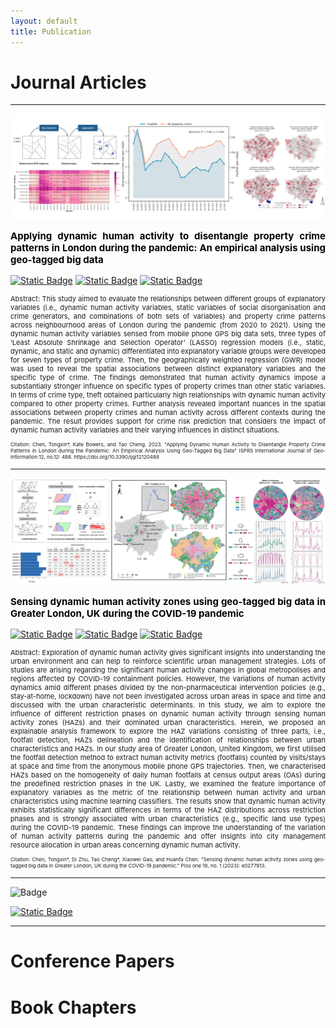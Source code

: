 ```yaml
---
layout: default
title: Publication
---
```



 
# Journal Articles

--------------------

<img src="assets/img/p_fig1.png" alt="Image description" 
style="transition: transform 0.3s ease;" 
onmouseover="this.style.transform='scale(1.2)';" 
onmouseout="this.style.transform='scale(1)';">

<p style="text-align: justify; font-size: 15px; font-weight: bold; color:black">
Applying dynamic human activity to disentangle property crime patterns in 
London during the pandemic: An empirical analysis using geo-tagged big data
</p>

[![Static Badge](https://img.shields.io/badge/Journal-ISPRS%20IJGI-%233A75AA)](https://www.mdpi.com/2220-9964/12/12/488#)
[![Static Badge](https://img.shields.io/badge/GitHub-Python-%23366B98?logo=Github)](https://github.com/tongxinchen/Human_Activity_Crime_London)
[![Static Badge](https://img.shields.io/badge/Open-Software-%2322A2EC?logo=zenodo)](https://zenodo.org/records/7839662)

<p style="text-align: justify; font-size: 11px"> 
Abstract: This study aimed to evaluate the relationships between different groups of 
explanatory variables (i.e., dynamic human activity variables, static variables 
of social disorganisation and crime generators, and combinations of both sets of variables) 
and property crime patterns across neighbourhood areas of London during the pandemic (from 2020 to 2021). 
Using the dynamic human activity variables sensed from mobile phone GPS big data sets, 
three types of ‘Least Absolute Shrinkage and Selection Operator’ (LASSO) regression 
models (i.e., static, dynamic, and static and dynamic) differentiated into explanatory 
variable groups were developed for seven types of property crime. Then, the geographically 
weighted regression (GWR) model was used to reveal the spatial associations between distinct explanatory 
variables and the specific type of crime. The findings demonstrated that human activity dynamics impose 
a substantially stronger influence on specific types of property crimes than other static variables. 
In terms of crime type, theft obtained particularly high relationships with dynamic human activity 
compared to other property crimes. Further analysis revealed important nuances in the spatial associations 
between property crimes and human activity across different contexts during the pandemic. 
The result provides support for crime risk prediction that considers the impact of dynamic human activity 
variables and their varying influences in distinct situations. 
</p>

<p style="text-align: justify; font-size: 8px">
Citation: Chen, Tongxin*, Kate Bowers, and Tao Cheng. 2023.
"Applying Dynamic Human Activity to Disentangle Property Crime Patterns in London during the Pandemic:
An Empirical Analysis Using Geo-Tagged Big Data" ISPRS International Journal of Geo-Information 12, no.12: 488. 
https://doi.org/10.3390/ijgi12120488
</p>

--------------------

<img src="assets/img/p_fig2.png" alt="Image description"
style="transition: transform 0.3s ease;"
onmouseover="this.style.transform='scale(1.2)';"
onmouseout="this.style.transform='scale(1)';">

<p style="text-align: justify; font-size: 15px; font-weight: bold; color:black">
Sensing dynamic human activity zones using geo-tagged big data in Greater London, UK 
during the COVID-19 pandemic
</p>

[![Static Badge](https://img.shields.io/badge/Journal-PLOS%20ONE-%23CC00A6?logo=PLOS%20ONE)](https://journals.plos.org/plosone/article?id=10.1371/journal.pone.0277913)
[![Static Badge](https://img.shields.io/badge/GitHub-Jupyter%20Notebook-%23F37726?logo=Github)](https://github.com/tongxinchen/HAZ_LONDON_COVID)
[![Static Badge](https://img.shields.io/badge/Open-Software-%2322A2EC?logo=zenodo)](https://zenodo.org/records/7096811)



<p style="text-align: justify; font-size: 11px"> 
Abstract: Exploration of dynamic human activity gives significant insights into understanding the urban environment and
can help to reinforce scientific urban management strategies. 
Lots of studies are arising regarding the significant human activity changes in global metropolises 
and regions affected by COVID-19 containment policies. However, the variations of human activity 
dynamics amid different phases divided by the non-pharmaceutical intervention policies
(e.g., stay-at-home, lockdown) have not been investigated across urban areas in space and time and discussed
with the urban characteristic determinants. In this study, we aim to explore the influence of 
different restriction phases on dynamic human activity through sensing human activity zones (HAZs) 
and their dominated urban characteristics. Herein, we proposed an explainable analysis framework to 
explore the HAZ variations consisting of three parts, i.e., footfall detection, HAZs delineation and 
the identification of relationships between urban characteristics and HAZs. In our study area of Greater 
London, United Kingdom, we first utilised the footfall detection method to extract human activity metrics 
(footfalls) counted by visits/stays at space and time from the anonymous mobile phone GPS trajectories. 
Then, we characterised HAZs based on the homogeneity of daily human footfalls at census output areas (OAs) 
during the predefined restriction phases in the UK. Lastly, we examined the feature importance of 
explanatory variables as the metric of the relationship between human activity and urban characteristics 
using machine learning classifiers. The results show that dynamic human activity exhibits statistically 
significant differences in terms of the HAZ distributions across restriction phases and is strongly 
associated with urban characteristics (e.g., specific land use types) during the COVID-19 pandemic. 
These findings can improve the understanding of the variation of human activity patterns during the 
pandemic and offer insights into city management resource allocation in urban areas concerning dynamic 
human activity.
</p>

<p style="text-align: justify; font-size: 8px">
Citation: Chen, Tongxin*, Di Zhu, Tao Cheng*, Xiaowei Gao, and Huanfa Chen. 
"Sensing dynamic human activity zones using geo-tagged big data in Greater London, UK 
during the COVID-19 pandemic." Plos one 18, no. 1 (2023): e0277913.
</p>

--------------------



<img src="https://img.shields.io/badge/Journal-ISPRS%20IJGI-%233A75AA" alt="Badge" width="10" height="5">


[![Static Badge](https://img.shields.io/badge/Journal-Frontiers%20in%20Public%20Health-%23009EC6?logo=%20)](https://www.frontiersin.org/articles/10.3389/fpubh.2022.999521/full)


--------------------

# Conference Papers
 

# Book Chapters
 
 





 